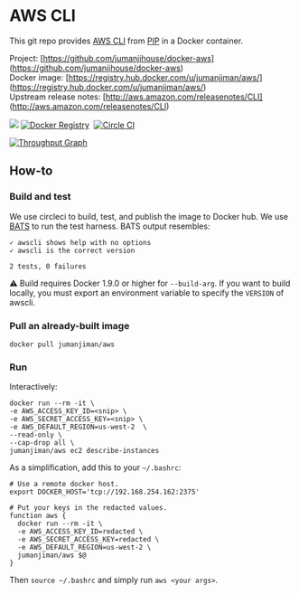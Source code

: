 AWS CLI
=======

This git repo provides [AWS CLI](http://aws.amazon.com/cli/)
from [PIP](https://pypi.python.org/pypi/awscli) in a Docker container.

Project: [https://github.com/jumanjihouse/docker-aws]
(https://github.com/jumanjihouse/docker-aws)<br/>
Docker image: [https://registry.hub.docker.com/u/jumanjiman/aws/]
(https://registry.hub.docker.com/u/jumanjiman/aws/)<br/>
Upstream release notes: [http://aws.amazon.com/releasenotes/CLI]
(http://aws.amazon.com/releasenotes/CLI)

[![](https://imagelayers.io/badge/jumanjiman/aws:latest.svg)](https://imagelayers.io/?images=jumanjiman/aws:latest 'View on imagelayers.io')
[![Docker Registry](https://img.shields.io/docker/pulls/jumanjiman/aws.svg)](https://registry.hub.docker.com/u/jumanjiman/aws)&nbsp;
[![Circle CI](https://circleci.com/gh/jumanjihouse/docker-aws.png?circle-token=5303a3a083c3d19463bbd1b08937b24b3417d70e)](https://circleci.com/gh/jumanjihouse/docker-aws/tree/master 'View CI builds')

[![Throughput Graph](https://graphs.waffle.io/jumanjihouse/docker-aws/throughput.svg)](https://waffle.io/jumanjihouse/docker-aws/metrics)


How-to
------

### Build and test

We use circleci to build, test, and publish the image to Docker hub.
We use [BATS](https://github.com/sstephenson/bats) to run the test harness.
BATS output resembles:

    ✓ awscli shows help with no options
    ✓ awscli is the correct version

    2 tests, 0 failures

:warning: Build requires Docker 1.9.0 or higher for `--build-arg`.
If you want to build locally, you must export an environment variable
to specify the `VERSION` of awscli.


### Pull an already-built image

    docker pull jumanjiman/aws


### Run

Interactively:

    docker run --rm -it \
    -e AWS_ACCESS_KEY_ID=<snip> \
    -e AWS_SECRET_ACCESS_KEY=<snip> \
    -e AWS_DEFAULT_REGION=us-west-2  \
    --read-only \
    --cap-drop all \
    jumanjiman/aws ec2 describe-instances

As a simplification, add this to your `~/.bashrc`:

    # Use a remote docker host.
    export DOCKER_HOST='tcp://192.168.254.162:2375'

    # Put your keys in the redacted values.
    function aws {
      docker run --rm -it \
      -e AWS_ACCESS_KEY_ID=redacted \
      -e AWS_SECRET_ACCESS_KEY=redacted \
      -e AWS_DEFAULT_REGION=us-west-2 \
      jumanjiman/aws $@
    }

Then `source ~/.bashrc` and simply run `aws <your args>`.
